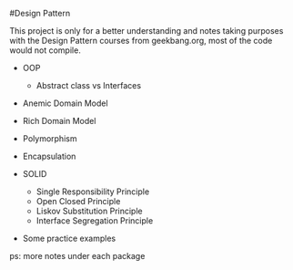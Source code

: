 #Design Pattern

This project is only for a better understanding and notes taking purposes with the Design Pattern courses from geekbang.org, most of the code would not compile.

- OOP
	- Abstract class vs Interfaces

- Anemic Domain Model
- Rich Domain Model
- Polymorphism
- Encapsulation

- SOLID
	- Single Responsibility Principle
	- Open Closed Principle
	- Liskov Substitution Principle
	- Interface Segregation Principle
	
- Some practice examples

ps: more notes under each package	

	
